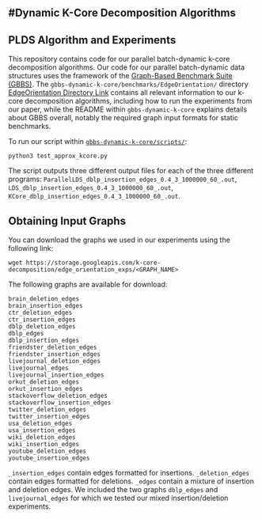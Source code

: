 #Dynamic K-Core Decomposition Algorithms
--------

PLDS Algorithm and Experiments
--------

This repository contains code for our parallel batch-dynamic k-core
decomposition algorithms. Our code for our parallel batch-dynamic data
structures uses the framework of the [Graph-Based Benchmark Suite (GBBS)](https://github.com/ParAlg/gbbs).
The `gbbs-dynamic-k-core/benchmarks/EdgeOrientation/` directory [EdgeOrientation Directory Link](https://github.com/qqliu/batch-dynamic-kcore-decomposition/tree/master/gbbs-dynamic-k-core/benchmarks/EdgeOrientation) contains all relevant information
to our k-core decomposition algorithms, including how to run the experiments
from our paper, while the README within `gbbs-dynamic-k-core` explains details about GBBS overall, notably
the required graph input formats for static benchmarks.

To run our script within [`gbbs-dynamic-k-core/scripts/`](https://github.com/qqliu/batch-dynamic-kcore-decomposition/tree/master/gbbs-dynamic-k-core/scripts):

```
python3 test_approx_kcore.py
```

The script outputs three different output files for each of the three different
programs: `ParallelLDS_dblp_insertion_edges_0.4_3_1000000_60_.out`,
`LDS_dblp_insertion_edges_0.4_3_1000000_60_.out`,
`KCore_dblp_insertion_edges_0.4_3_1000000_60_.out`.

<!--
Hua et al. Code
--------

The first author of the work [``Faster Parallel Core Maintenance Algorithms in
Dynamic Graph''](https://ieeexplore.ieee.org/document/8935160) provided us with
the experimental code they used to run their experiments. We included their code
in the `hua-et-all-code' directory and also the small number of modifications we
made to their original code to fit our experimental environment. Because we do
not hold the copyright to their code, we cannot share it via a public
repository. Please contact the authors of the work for their code or
quanquan@mit.edu for access to the private repository containing the code
(linked under the hua-et-all-code submodule) if you would like to run your own
benchmarks.

Sun et al. Code
--------

The authors of [``Fully Dynamic Approximate k-Core Decomposition in
Hypergraphs''](https://dl.acm.org/doi/10.1145/3385416) has a public repository
containing their code. We included our fork of the directory (as well as
additional changes to fit our experimental environment) in the
`sun-et-all-sequential-code' directory.
-->

Obtaining Input Graphs
--------

You can download the graphs we used in our experiments using the following link:

```
wget https://storage.googleapis.com/k-core-decomposition/edge_orientation_exps/<GRAPH_NAME>
```

The following graphs are available for download:

```
brain_deletion_edges
brain_insertion_edges
ctr_deletion_edges
ctr_insertion_edges
dblp_deletion_edges
dblp_edges
dblp_insertion_edges
friendster_deletion_edges
friendster_insertion_edges
livejournal_deletion_edges
livejournal_edges
livejournal_insertion_edges
orkut_deletion_edges
orkut_insertion_edges
stackoverflow_deletion_edges
stackoverflow_insertion_edges
twitter_deletion_edges
twitter_insertion_edges
usa_deletion_edges
usa_insertion_edges
wiki_deletion_edges
wiki_insertion_edges
youtube_deletion_edges
youtube_insertion_edges
```

`_insertion_edges` contain edges formatted for insertions. `_deletion_edges`
contain edges formatted for deletions. `_edges` contain a mixture of insertion
and deletion edges. We included the two graphs `dblp_edges` and
`livejournal_edges` for which we tested our mixed insertion/deletion
experiments.
